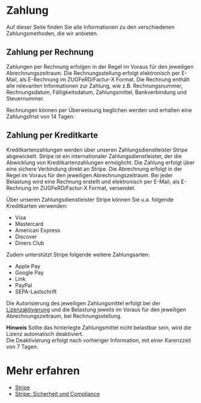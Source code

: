 # Zahlung

Auf dieser Seite finden Sie alle Informationen zu den verschiedenen Zahlungsmethoden, die wir anbieten.

## Zahlung per Rechnung

Zahlungen per Rechnung erfolgen in der Regel im Voraus für den jeweiligen Abrechnungszeitraum. Die Rechnungsstellung erfolgt elektronisch per E-Mail, als E-Rechnung im ZUGFeRD/Factur-X Format. Die Rechnung enthält alle relevanten Informationen zur Zahlung, wie z.B. Rechnungsnummer, Rechnungsdatum, Fälligkeitsdatum, Zahlungsmittel, Bankverbindung und Steuernummer.

Rechnungen können per Überweisung beglichen werden und erhalten eine Zahlungsfrist von 14 Tagen.

## Zahlung per Kreditkarte

Kreditkartenzahlungen werden über unseren Zahlungsdienstleister Stripe abgewickelt. Stripe ist ein internationaler Zahlungsdienstleister, der die Abwicklung von Kreditkartenzahlungen ermöglicht. Die Zahlung erfolgt über eine sichere Verbindung direkt an Stripe. Die Abrechnung erfolgt in der Regel im Voraus für den jeweiligen Abrechnungszeitraum.
Bei jeder Belastung wird eine Rechnung erstellt und elektronisch per E-Mail, als E-Rechnung im ZUGFeRD/Factur-X Format, versendet.

Über unseren Zahlungsdienstleister Stripe können Sie u.a. folgende Kreditkarten verwenden:

- Visa
- Mastercard
- American Express
- Discover
- Diners Club

Zudem unterstützt Stripe folgende weitere Zahlungsarten:

- Apple Pay
- Google Pay
- Link
- PayPal
- SEPA-Lastschrift

Die Autorisierung des jeweiligen Zahlungsmittel erfolgt bei der [Lizenzaktivierung](../license-management/activate-license.md) und die Belastung jeweils im Voraus für den jeweiligen Abrechnungszeitraum, bei Rechnungsstellung.

<div class="alert alert-info">
    <i class="fa-duotone fa-solid fa-circle-info fa-xl"></i>
    <strong>Hinweis</strong> Sollte das hinterlegte Zahlungsmittel nicht belastbar sein, wird die Lizenz automatisch deaktiviert.<br>Die Deaktivierung erfolgt nach vorheriger Information, mit einer Karenzzeit von 7 Tagen.
</div>

# Mehr erfahren

- [Stripe](https://stripe.com)
- [Stripe: Sicherheit und Compliance](https://stripe.com/de/security)